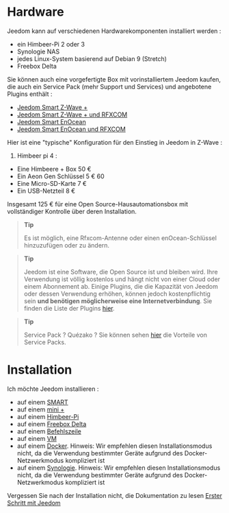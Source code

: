 # Hardware

Jeedom kann auf verschiedenen Hardwarekomponenten installiert werden :

-   ein Himbeer-Pi 2 oder 3
-   Synologie NAS
-   jedes Linux-System basierend auf Debian 9 (Stretch)
-   Freebox Delta

Sie können auch eine vorgefertigte Box mit vorinstalliertem Jeedom kaufen, die auch ein Service Pack (mehr Support und Services) und angebotene Plugins enthält :

-   [Jeedom Smart Z-Wave +](https://www.domadoo.fr/fr/box-domotique/3959-jeedom-controleur-domotique-jeedom-smart-z-wave.html)
-   [Jeedom Smart Z-Wave + und RFXCOM](https://www.domadoo.fr/fr/box-domotique/4043-jeedom-controleur-domotique-jeedom-smart-z-wave-et-interface-rfxcom.html)
-   [Jeedom Smart EnOcean](https://www.domadoo.fr/fr/box-domotique/4041-jeedom-controleur-domotique-jeedom-smart-enocean.html)
-   [Jeedom Smart EnOcean und RFXCOM](https://www.domadoo.fr/fr/box-domotique/4044-jeedom-controleur-domotique-jeedom-smart-enocean-et-interface-rfxcom.html)

Hier ist eine "typische" Konfiguration für den Einstieg in Jeedom in Z-Wave :

1. Himbeer pi 4 :

-   Eine Himbeere + Box 50 €
-   Ein Aeon Gen Schlüssel 5 € 60
-   Eine Micro-SD-Karte 7 €
-   Ein USB-Netzteil 8 €

Insgesamt 125 € für eine Open Source-Hausautomationsbox mit vollständiger Kontrolle über deren Installation.

> **Tip**
>
> Es ist möglich, eine Rfxcom-Antenne oder einen enOcean-Schlüssel hinzuzufügen oder zu ändern.

> **Tip**
>
> Jeedom ist eine Software, die Open Source ist und bleiben wird. Ihre Verwendung ist völlig kostenlos und hängt nicht von einer Cloud oder einem Abonnement ab. Einige Plugins, die die Kapazität von Jeedom oder dessen Verwendung erhöhen, können jedoch kostenpflichtig sein **und benötigen möglicherweise eine Internetverbindung**. Sie finden die Liste der Plugins [hier](http://market.jeedom.fr/index.php?v=d&p=market&type=plugin).

> **Tip**
>
> Service Pack ? Quézako ? Sie können sehen [hier](https://blog.jeedom.fr/?p=1215) die Vorteile von Service Packs.

# Installation

Ich möchte Jeedom installieren :

- auf einem [SMART](https://doc.jeedom.com/de_DE/installation/smart)
- auf einem [mini +](https://doc.jeedom.com/de_DE/installation/mini)
- auf einem [Himbeer-Pi](https://doc.jeedom.com/de_DE/installation/rpi)
- auf einem [Freebox Delta](https://doc.jeedom.com/de_DE/installation/freeboxdelta)
- auf einem [Befehlszeile](https://doc.jeedom.com/de_DE/installation/cli)
- auf einem [VM](https://doc.jeedom.com/de_DE/installation/vm)
- auf einem [Docker](https://doc.jeedom.com/de_DE/installation/docker). Hinweis: Wir empfehlen diesen Installationsmodus nicht, da die Verwendung bestimmter Geräte aufgrund des Docker-Netzwerkmodus kompliziert ist
- auf einem [Synologie](https://doc.jeedom.com/de_DE/installation/synology). Hinweis: Wir empfehlen diesen Installationsmodus nicht, da die Verwendung bestimmter Geräte aufgrund des Docker-Netzwerkmodus kompliziert ist

Vergessen Sie nach der Installation nicht, die Dokumentation zu lesen [Erster Schritt mit Jeedom](https://doc.jeedom.com/de_DE/premiers-pas/index)
